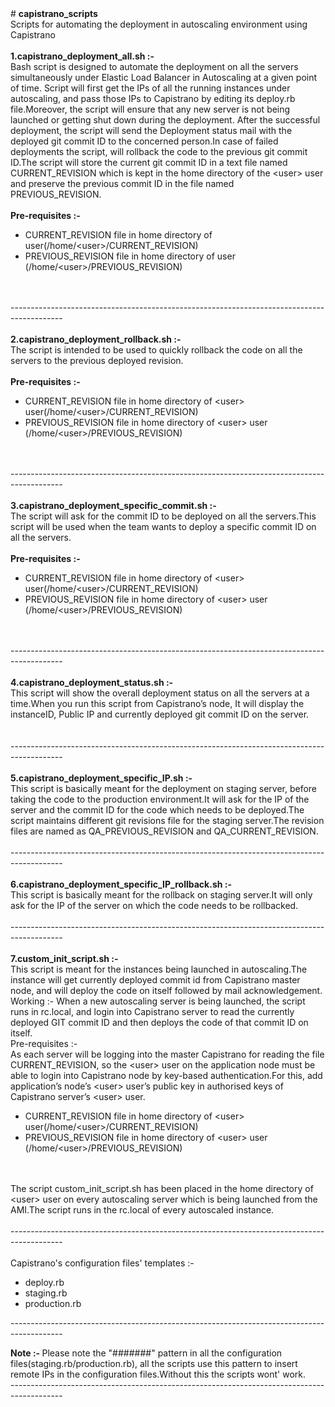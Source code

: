<div>
    # <strong>capistrano_scripts</strong>
</div>
<div>
    Scripts for automating the deployment in autoscaling environment using Capistrano
</div>
<div>
    <br/>
</div>
<div>
    <strong>1.capistrano_deployment_all.sh :- </strong>
</div>
<div>
    Bash script is designed to automate the deployment on all the servers simultaneously under Elastic Load Balancer in Autoscaling at a given point of time.
    Script will first get the IPs of all the running instances under autoscaling, and pass those IPs to Capistrano by editing its deploy.rb file.Moreover, the
    script will ensure that any new server is not being launched or getting shut down during the deployment. After the successful deployment, the script will
    send the Deployment status mail with the deployed git commit ID to the concerned person.In case of failed deployments the script, will rollback the code to
    the previous git commit ID.The script will store the current git commit ID in a text file named CURRENT_REVISION which is kept in the home directory of the
    &lt;user&gt; user and preserve the previous commit ID in the file named PREVIOUS_REVISION.
</div>
<div>
    <br/>
</div>
<div>
    <strong>Pre-requisites :- </strong>
</div>
<ul>
    <li>
        CURRENT_REVISION file in home directory of user(/home/&lt;user&gt;/CURRENT_REVISION)
    </li>
    <li>
        PREVIOUS_REVISION file in home directory of user (/home/&lt;user&gt;/PREVIOUS_REVISION)
    </li>
</ul>
<div>
    <br/>
</div>
<div>
    <br/>
</div>
<div>
    -------------------------------------------------------------------------------------------
</div>
<div>
    <br/>
</div>
<div>
    <strong>2.capistrano_deployment_rollback.sh :- </strong>
</div>
<div>
    The script is intended to be used to quickly rollback the code on all the servers to the previous deployed revision.
</div>
<div>
    <br/>
</div>
<div>
    <strong>Pre-requisites :- </strong>
</div>
<ul>
    <li>
        CURRENT_REVISION file in home directory of &lt;user&gt; user(/home/&lt;user&gt;/CURRENT_REVISION)
    </li>
    <li>
        PREVIOUS_REVISION file in home directory of &lt;user&gt; user (/home/&lt;user&gt;/PREVIOUS_REVISION)
    </li>
</ul>
<div>
    <br/>
</div>
<div>
    <br/>
</div>
<div>
    -------------------------------------------------------------------------------------------
</div>
<div>
    <br/>
</div>
<div>
    <strong>3.capistrano_deployment_specific_commit.sh :- </strong>
</div>
<div>
    The script will ask for the commit ID to be deployed on all the servers.This script will be used when the team wants to deploy a specific commit ID on all
    the servers.
</div>
<div>
    <br/>
</div>
<div>
    <strong>Pre-requisites :-</strong>
</div>
<ul>
    <li>
        CURRENT_REVISION file in home directory of &lt;user&gt; user(/home/&lt;user&gt;/CURRENT_REVISION)
    </li>
    <li>
        PREVIOUS_REVISION file in home directory of &lt;user&gt; user (/home/&lt;user&gt;/PREVIOUS_REVISION)
    </li>
</ul>
<div>
    <br/>
</div>
<div>
    <br/>
</div>
<div>
    -------------------------------------------------------------------------------------------
</div>
<div>
    <br/>
</div>
<div>
    <strong>4.capistrano_deployment_status.sh :- </strong>
</div>
<div>
    This script will show the overall deployment status on all the servers at a time.When you run this script from Capistrano’s node, It will display the
    instanceID, Public IP and currently deployed git commit ID on the server.
</div>
<div>
    <br/>
</div>
<div>
    <br/>
</div>
<div>
    -------------------------------------------------------------------------------------------
</div>
<div>
    <br/>
</div>
<div>
    <strong>5.capistrano_deployment_specific_IP.sh :- </strong>
</div>
<div>
    This script is basically meant for the deployment on staging server, before taking the code to the production environment.It will ask for the IP of the
    server and the commit ID for the code which needs to be deployed.The script maintains different git revisions file for the staging server.The revision
    files are named as QA_PREVIOUS_REVISION and QA_CURRENT_REVISION.
</div>
<div>
    <br/>
</div>
<div>
    -------------------------------------------------------------------------------------------
</div>
<div>
    <br/>
</div>
<div>
    <strong>6.capistrano_deployment_specific_IP_rollback.sh :-</strong>
</div>
<div>
    This script is basically meant for the rollback on staging server.It will only ask for the IP of the server on which the code needs to be rollbacked.
</div>
<div>
    <br/>
</div>
<div>
    -------------------------------------------------------------------------------------------
</div>
<div>
    <br/>
</div>
<div>
    <strong>7.custom_init_script.sh :- </strong>
</div>
<div>
    This script is meant for the instances being launched in autoscaling.The instance will get currently deployed commit id from Capistrano master node, and
    will deploy the code on itself followed by mail acknowledgement.
</div>
<div>
    Working :- When a new autoscaling server is being launched, the script runs in rc.local, and login into Capistrano server to read the currently deployed
    GIT commit ID and then deploys the code of that commit ID on itself.
</div>
<div>
    Pre-requisites :-
</div>
<div>
    As each server will be logging into the master Capistrano for reading the file CURRENT_REVISION, so the &lt;user&gt; user on the application node must be able to login into Capistrano node by key-based authentication.For this, add application’s node’s &lt;user&gt; user’s public key in authorised keys of
    Capistrano server’s &lt;user&gt; user.
</div>
<div>
<ul>
<li>
    CURRENT_REVISION file in home directory of &lt;user&gt; user(/home/&lt;user&gt;/CURRENT_REVISION)
</li>
<li>
    PREVIOUS_REVISION file in home directory of &lt;user&gt; user (/home/&lt;user&gt;/PREVIOUS_REVISION)
</li>
</ul>
</div>
<div>
    <br/>
</div>
<div>
    <br/>
</div>
<div>
    The script custom_init_script.sh has been placed in the home directory of &lt;user&gt; user on every autoscaling server which is being launched from the
    AMI.The script runs in the rc.local of every autoscaled instance.
</div>
<div>
    <br/>
</div>
<div>
    -------------------------------------------------------------------------------------------
</div>
<div>
    <br/>
</div>
<div>
    Capistrano's configuration files' templates :-
</div>
<ul>
    <li>
        deploy.rb
    </li>
    <li>
        staging.rb
    </li>
    <li>
        production.rb
    </li>
</ul>
<p>
    -------------------------------------------------------------------------------------------
</p>
<div>
    <strong>Note :- </strong>
    Please note the "#######" pattern in all the configuration files(staging.rb/production.rb), all the scripts use this pattern to insert remote IPs in the configuration files.Without
    this the scripts wont' work.
</div>
<div>
    -------------------------------------------------------------------------------------------
</div>
